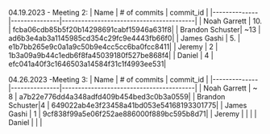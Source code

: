04.19.2023 - Meeting 2:
| Name        | # of commits   | commit_id                               |
|--------------|---------------|-----------------------------------------|
| Noah Garrett | 10.           | fcba06cdb85b5f20b14298691cabf15946a631f8|
| Brandon Schuster| ~13        | ad6b3e4ab3a1145985cd354c29fc9e4443fb66f0|
| James Gashi  | 5.            | e1b7bb265e9c0a1a9c50b9e4cc5cc6ba0fcc8411|
| Jeremy       | 2             | 1b3a09a9b44c1edb6f8fa45039180f527be868f4|
| Daniel       | 4             | efc041a40f3c1646503a14584f31c1f4993ee531|

04.26.2023 -Meeting 3:
| Name        | # of commits   | commit_id                               |
|--------------|---------------|-----------------------------------------|
| Noah Garrett |    ~ 8          | a7b22e776dd4a348adfd409b454bed3c0b3a0559|
| Brandon Schuster|4           | 649022ab4e3f23458a41bd053e54168193301775|
| James Gashi  | 1             | 9cf838f99a5e06f252ae886000f889bc595b8d71|
| Jeremy       |               | |
| Daniel       |               | |
